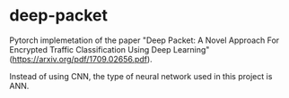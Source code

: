 # deep-packet

Pytorch implemetation of the paper "Deep Packet: A Novel Approach For Encrypted Traffic Classification Using Deep Learning" (https://arxiv.org/pdf/1709.02656.pdf).

Instead of using CNN, the type of neural network used in this project is ANN.

